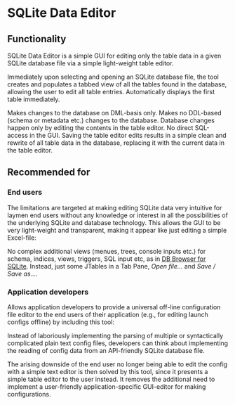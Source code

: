 # SQLite Data Editor

## Functionality

SQLite Data Editor is a simple GUI for editing only the table data in a given SQLite database file via a simple light-weight table editor.

Immediately upon selecting and opening an SQLite database file, the tool creates and populates a tabbed view of all the tables found in the database, allowing the user to edit all table entries. Automatically displays the first table immediately.

Makes changes to the database on DML-basis only.  Makes no DDL-based (schema or metadata etc.) changes to the database. Database changes happen only by editing the contents in the table editor. No direct SQL-access in the GUI. Saving the table editor edits results in a simple clean and rewrite of all table data in the database, replacing it with the current data in the table editor.

## Recommended for

### End users

The limitations are targeted at making editing SQLite data very intuitive for laymen end users without any knowledge or interest in all the possibilities of the underlying SQLite and database technology. This allows the GUI to be very light-weight and transparent, making it appear like just editing a simple Excel-file:

No complex additional views (menues, trees, console inputs etc.) for schema, indices, views, triggers, SQL input etc, as in [DB Browser for SQLite](http://sqlitebrowser.org/). Instead, just some JTables in a Tab Pane, *Open file...* and *Save / Save as...*.

### Application developers

Allows application developers to provide a universal off-line configuration file editor to the end users of their application (e.g., for editing launch configs offline) by including this tool:

Instead of laboriously implementing the parsing of multiple or syntactically complicated plain text config files, developers can think about implementing the reading of config data from an API-friendly SQLite database file.

The arising downside of the end user no longer being able to edit the config with a simple text editor is then solved by this tool, since it presents a simple table editor to the user instead. It removes the additional need to implement a user-friendly application-specific GUI-editor for making configurations.


